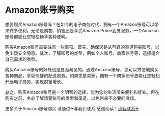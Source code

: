 # Amazon账号购买

想要购买Amazon账号吗？在如今的电子商务时代，拥有一个Amazon账号可以带来许多便利。无论是购物、销售还是享受Amazon Prime会员服务，一个Amazon账号都能让您轻松畅享各种便利。

购买Amazon账号需要注意一些事项。首先，确保您是从可靠的渠道购买账号，以免出现安全隐患。其次，了解账号的类型，例如个人账号、商家账号等，选择适合自己需求的类型。

购买Amazon账号的好处也是显而易见的。通过Amazon账号，您可以方便地购买各种商品，享受快捷的配送服务。如果您是卖家，拥有一个商家账号更能让您轻松开展电子商务，实现财富增长。

总之，购买Amazon账号是一个明智的选择，能为您的生活带来便利和好处。但在购买之前，务必了解清楚账号的类型和渠道，以免带来不必要的麻烦。

更多关于Amazon账号购买 请通过✈与我们联系,感谢阅读！[点我联系✈](https://www.G208.com)